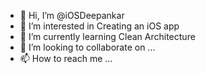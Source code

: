 - 👋 Hi, I’m @iOSDeepankar
- 👀 I’m interested in Creating an iOS app
- 🌱 I’m currently learning Clean Architecture
- 💞️ I’m looking to collaborate on ... 
- 📫 How to reach me ...

<!---
iOSDeepankar/iOSDeepankar is a ✨ special ✨ repository because its `README.md` (this file) appears on your GitHub profile.
You can click the Preview link to take a look at your changes.
--->
